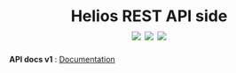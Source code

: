 <h1 align=center>Helios REST API side
<br>
  <img src="https://codecov.io/gh/AppLoidx/helios-rest-api/branch/master/graph/badge.svg" />
  <img src="https://travis-ci.org/AppLoidx/helios-rest-api.svg?branch=master" />
  <img src="https://img.shields.io/badge/Java-1.8-brightgreen" />
</h1>

**API docs v1** : [Documentation](https://apploidx.github.io/helios-doc/)

